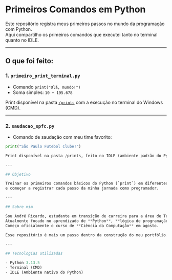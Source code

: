 # Primeiros Comandos em Python 

Este repositório registra meus primeiros passos no mundo da programação com Python.  
Aqui compartilho os primeiros comandos que executei tanto no terminal quanto no IDLE.

---

## O que foi feito:

### 1. `primeiro_print_terminal.py`

- Comando `print("Olá, mundo!")`
- Soma simples: `10 + 195.678`

Print disponível na pasta [`/prints`](./prints) com a execução no terminal do Windows (CMD).

---

### 2. `saudacao_spfc.py`

- Comando de saudação com meu time favorito:
```python
print("São Paulo Futebol Clube!")

Print disponível na pasta /prints, feito no IDLE (ambiente padrão do Python).

---

## Objetivo

Treinar os primeiros comandos básicos do Python (`print`) em diferentes ambientes  
e começar a registrar cada passo da minha jornada como programador.

---

## Sobre mim

Sou André Ricardo, estudante em transição de carreira para a área de Tecnologia da Informação.  
Atualmente focado no aprendizado de **Python**, **lógica de programação**, **hardware** e **inteligência artificial**.  
Começo oficialmente o curso de **Ciência da Computação** em agosto.

Esse repositório é mais um passo dentro da construção do meu portfólio.

---

## Tecnologias utilizadas

- Python 3.13.5  
- Terminal (CMD)  
- IDLE (Ambiente nativo do Python)
